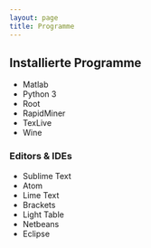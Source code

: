 ```yaml
---
layout: page
title: Programme
---
```



## Installierte Programme
- Matlab
- Python 3
- Root
- RapidMiner
- TexLive
- Wine

### Editors & IDEs
- Sublime Text
- Atom
- Lime Text
- Brackets
- Light Table
- Netbeans
- Eclipse


<!--## Programme anfordern
!-->

